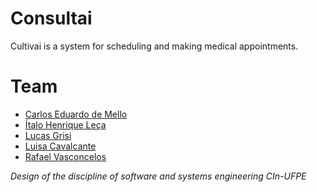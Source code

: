 # Consultai
Cultivai is a system for scheduling and making medical appointments.



# Team
- [Carlos Eduardo de Mello](https://github.com/cadupm)
- [Ítalo Henrique Leça](https://github.com/italoh623)
- [Lucas Grisi](https://github.com/lucasgrisiq)
- [Luisa Cavalcante](https://github.com/luisacavalcante)
- [Rafael Vasconcelos](https://github.com/rvascons)


_Design of the discipline of software and systems engineering CIn-UFPE_